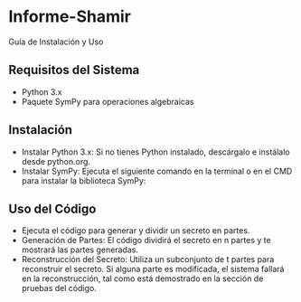 # Informe-Shamir

Guía de Instalación y Uso

## Requisitos del Sistema
- Python 3.x
- Paquete SymPy para operaciones algebraicas

## Instalación
- Instalar Python 3.x: Si no tienes Python instalado, descárgalo e instálalo desde python.org.
- Instalar SymPy: Ejecuta el siguiente comando en la terminal o en el CMD para instalar la biblioteca SymPy:

## Uso del Código
- Ejecuta el código para generar y dividir un secreto en partes.
- Generación de Partes: El código dividirá el secreto en n partes y te mostrará las partes generadas.
- Reconstrucción del Secreto: Utiliza un subconjunto de t partes para reconstruir el secreto. Si alguna parte es modificada, el sistema fallará en la reconstrucción, tal como está demostrado en la sección de pruebas del código.
